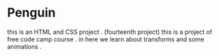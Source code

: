# Penguin
this is an HTML and CSS project . (fourteenth project)
this is a project of free code camp course .
in here we learn about transforms and some animations .
